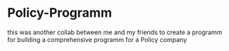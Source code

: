 # Policy-Programm
this was another collab between me and my friends to create a programm for building a comprehensive programm for a Policy company
